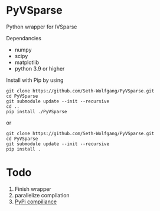 # PyVSparse


Python wrapper for IVSparse 

Dependancies
- numpy
- scipy
- matplotlib
- python 3.9 or higher


Install with Pip by using
```
git clone https://github.com/Seth-Wolfgang/PyVSparse.git
cd PyVSparse
git submodule update --init --recursive
cd ..
pip install ./PyVSparse
```
or 
```
git clone https://github.com/Seth-Wolfgang/PyVSparse.git
cd PyVSparse
git submodule update --init --recursive
pip install .
```

# Todo
1. Finish wrapper
2. parallelize compilation
3. [PyPi compiliance](https://packaging.python.org/en/latest/tutorials/packaging-projects/)
